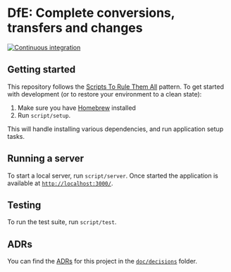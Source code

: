 # DfE: Complete conversions, transfers and changes

[![Continuous integration](https://github.com/DFE-Digital/dfe-complete-conversions-transfers-and-changes/actions/workflows/continuous-integration.yml/badge.svg)](https://github.com/DFE-Digital/dfe-complete-conversions-transfers-and-changes/actions/workflows/continuous-integration.yml)

## Getting started

This repository follows the [Scripts To Rule Them All](https://github.com/dxw/tech-team-rfcs/blob/main/rfc-023-use-scripts-to-rule-them-all.md) pattern. To get started with development (or to restore your environment to a clean state):

1. Make sure you have [Homebrew](https://brew.sh/) installed
1. Run `script/setup`.

This will handle installing various dependencies, and run application setup tasks.

## Running a server

To start a local server, run `script/server`. Once started the application is available at [`http://localhost:3000/`](http://localhost:3000/).

## Testing

To run the test suite, run `script/test`.

## ADRs

You can find the [ADRs](https://adr.github.io/) for this project in the [`doc/decisions`](https://github.com/DFE-Digital/dfe-complete-conversions-transfers-and-changes/tree/develop/doc/decisions) folder.
